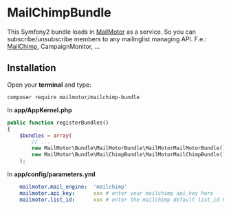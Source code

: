 # MailChimpBundle

This Symfony2 bundle loads in [MailMotor](https://github.com/mailmotor/mailmotor) as a service. So you can subscribe/unsubscribe members to any mailinglist managing API. F.e.: [MailChimp](https://github.com/mailmotor/mailmotor-mailchimp), CampaignMonitor, ...

## Installation

Open your **terminal** and type:
```
composer require mailmotor/mailchimp-bundle
```

In **app/AppKernel.php**

```php
public function registerBundles()
{
    $bundles = array(
        // ...
        new MailMotor\Bundle\MailMotorBundle\MailMotorMailMotorBundle(),
        new MailMotor\Bundle\MailChimpBundle\MailMotorMailChimpBundle(),
    );
```

In **app/config/parameters.yml**

```yaml
    mailmotor.mail_engine:  'mailchimp'
    mailmotor.api_key:      xxx # enter your mailchimp api_key here
    mailmotor.list_id:      xxx # enter the mailchimp default list_id here
```

